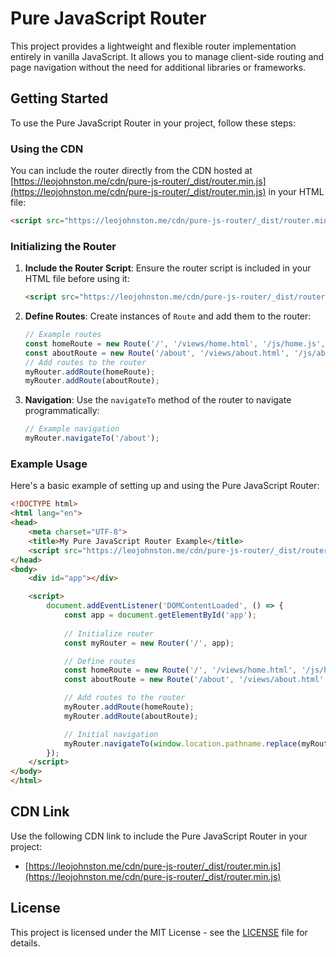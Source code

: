 # Pure JavaScript Router

This project provides a lightweight and flexible router implementation entirely in vanilla JavaScript. It allows you to manage client-side routing and page navigation without the need for additional libraries or frameworks.

## Getting Started

To use the Pure JavaScript Router in your project, follow these steps:

### Using the CDN

You can include the router directly from the CDN hosted at [https://leojohnston.me/cdn/pure-js-router/_dist/router.min.js](https://leojohnston.me/cdn/pure-js-router/_dist/router.min.js) in your HTML file:

```html
<script src="https://leojohnston.me/cdn/pure-js-router/_dist/router.min.js"></script>
```

### Initializing the Router

1. **Include the Router Script**: Ensure the router script is included in your HTML file before using it:

   ```html
   <script src="https://leojohnston.me/cdn/pure-js-router/_dist/router.min.js"></script>
   ```

2. **Define Routes**: Create instances of `Route` and add them to the router:

   ```javascript
   // Example routes
   const homeRoute = new Route('/', '/views/home.html', '/js/home.js', 'Home');
   const aboutRoute = new Route('/about', '/views/about.html', '/js/about.js', 'About');
   // Add routes to the router
   myRouter.addRoute(homeRoute);
   myRouter.addRoute(aboutRoute);
   ```

3. **Navigation**: Use the `navigateTo` method of the router to navigate programmatically:

   ```javascript
   // Example navigation
   myRouter.navigateTo('/about');
   ```

### Example Usage

Here's a basic example of setting up and using the Pure JavaScript Router:

```html
<!DOCTYPE html>
<html lang="en">
<head>
    <meta charset="UTF-8">
    <title>My Pure JavaScript Router Example</title>
    <script src="https://leojohnston.me/cdn/pure-js-router/_dist/router.min.js"></script>
</head>
<body>
    <div id="app"></div>

    <script>
        document.addEventListener('DOMContentLoaded', () => {
            const app = document.getElementById('app');
            
            // Initialize router
            const myRouter = new Router('/', app);

            // Define routes
            const homeRoute = new Route('/', '/views/home.html', '/js/home.js', 'Home');
            const aboutRoute = new Route('/about', '/views/about.html', '/js/about.js', 'About');

            // Add routes to the router
            myRouter.addRoute(homeRoute);
            myRouter.addRoute(aboutRoute);

            // Initial navigation
            myRouter.navigateTo(window.location.pathname.replace(myRouter.baseUrl, ''));
        });
    </script>
</body>
</html>
```

## CDN Link

Use the following CDN link to include the Pure JavaScript Router in your project:

- [https://leojohnston.me/cdn/pure-js-router/_dist/router.min.js](https://leojohnston.me/cdn/pure-js-router/_dist/router.min.js)

## License

This project is licensed under the MIT License - see the [LICENSE](LICENSE) file for details.